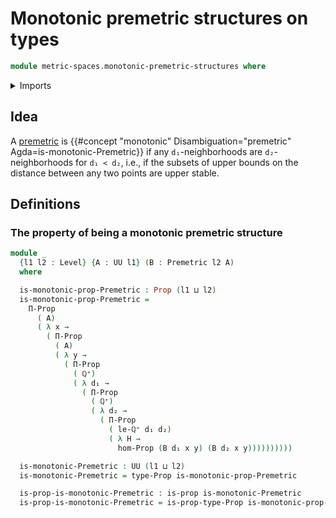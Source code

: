 # Monotonic premetric structures on types

```agda
module metric-spaces.monotonic-premetric-structures where
```

<details><summary>Imports</summary>

```agda
open import elementary-number-theory.positive-rational-numbers

open import foundation.dependent-products-propositions
open import foundation.propositions
open import foundation.universe-levels

open import metric-spaces.premetric-structures
```

</details>

## Idea

A [premetric](metric-spaces.premetric-structures.md) is
{{#concept "monotonic" Disambiguation="premetric" Agda=is-monotonic-Premetric}}
if any `d₁`-neighborhoods are `d₂`-neighborhoods for `d₁ < d₂`, i.e., if the
subsets of upper bounds on the distance between any two points are upper stable.

## Definitions

### The property of being a monotonic premetric structure

```agda
module _
  {l1 l2 : Level} {A : UU l1} (B : Premetric l2 A)
  where

  is-monotonic-prop-Premetric : Prop (l1 ⊔ l2)
  is-monotonic-prop-Premetric =
    Π-Prop
      ( A)
      ( λ x →
        ( Π-Prop
          ( A)
          ( λ y →
            ( Π-Prop
              ( ℚ⁺)
              ( λ d₁ →
                ( Π-Prop
                  ( ℚ⁺)
                  ( λ d₂ →
                    ( Π-Prop
                      ( le-ℚ⁺ d₁ d₂)
                      ( λ H →
                        hom-Prop (B d₁ x y) (B d₂ x y))))))))))

  is-monotonic-Premetric : UU (l1 ⊔ l2)
  is-monotonic-Premetric = type-Prop is-monotonic-prop-Premetric

  is-prop-is-monotonic-Premetric : is-prop is-monotonic-Premetric
  is-prop-is-monotonic-Premetric = is-prop-type-Prop is-monotonic-prop-Premetric
```
